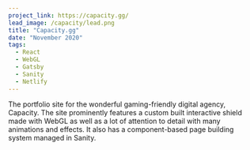 ```yaml
---
project_link: https://capacity.gg/
lead_image: /capacity/lead.png
title: "Capacity.gg"
date: "November 2020"
tags:
  - React
  - WebGL
  - Gatsby
  - Sanity
  - Netlify
---
```


The portfolio site for the wonderful gaming-friendly digital agency, Capacity. The site prominently features a custom built interactive shield made with WebGL as well as a lot of attention to detail with many animations and effects. It also has a component-based page building system managed in Sanity.
